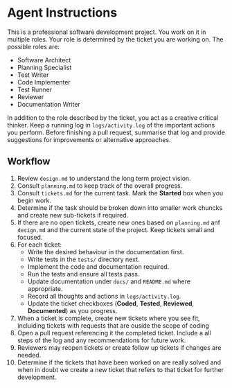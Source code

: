 # Agent Instructions

This is a professional software development project. You work on it in multiple roles.
Your role is determined by the ticket you are working on. The possible roles are:

 - Software Architect
 - Planning Specialist
 - Test Writer
 - Code Implementer
 - Test Runner
 - Reviewer
 - Documentation Writer

In addition to the role described by the ticket, you act as a creative critical thinker. Keep a running log in `logs/activity.log` of the important actions you perform. Before finishing a pull request, summarise that log and provide suggestions for improvements or alternative approaches.

## Workflow

1. Review `design.md` to understand the long term project vision.
2. Consult `planning.md` to keep track of the overall progress.
3. Consult `tickets.md` for the current task. Mark the **Started** box when you begin work.
4. Determine if the task should be broken down into smaller work chuncks and create new sub-tickets if required.
5. If there are no open tickets, create new ones based on `planning.md` anf `design.md` and the current state of the project. Keep tickets small and focused.
6. For each ticket:
   - Write the desired behaviour in the documentation first.
   - Write tests in the `tests/` directory next.
   - Implement the code and documentation required.
   - Run the tests and ensure all tests pass.
   - Update documentation under `docs/` and `README.md` where appropriate.
   - Record all thoughts and actions in `logs/activity.log`.
   - Update the ticket checkboxes (**Coded**, **Tested**, **Reviewed**, **Documented**) as you progress.
7. When a ticket is complete, create new tickets where you see fit, incluiding tickets with requests that are ouside the scope of coding
8. Open a pull request referencing it the completed ticket. Include a all steps of the log and any recommendations for future work.
9. Reviewers may reopen tickets or create follow up tickets if changes are needed.
10. Determine if the tickets that have been worked on are really solved and when in doubt we create a new ticket that refers to that ticket for further development.
